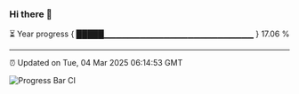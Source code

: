 ### Hi there 👋

⏳ Year progress { █████▁▁▁▁▁▁▁▁▁▁▁▁▁▁▁▁▁▁▁▁▁▁▁▁▁ } 17.06 %

---

⏰ Updated on Tue, 04 Mar 2025 06:14:53 GMT

![Progress Bar CI](https://github.com/Shyam-Makwana/GitHub-Actions-Demo/workflows/Progress%20Bar%20CI/badge.svg)
